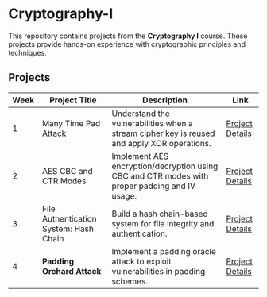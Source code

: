 # Cryptography-I

This repository contains projects from the **Cryptography I** course. These projects provide hands-on experience with cryptographic principles and techniques.

## Projects

| Week | Project Title                      | Description                                                                                   | Link                                                                 |
|------|------------------------------------|-----------------------------------------------------------------------------------------------|----------------------------------------------------------------------|
| 1    | Many Time Pad Attack              | Understand the vulnerabilities when a stream cipher key is reused and apply XOR operations.   | [Project Details](programming_assignments/week1/)                   |
| 2    | AES CBC and CTR Modes             | Implement AES encryption/decryption using CBC and CTR modes with proper padding and IV usage. | [Project Details](programming_assignments/week2/)                   |
| 3    | File Authentication System: Hash Chain | Build a hash chain-based system for file integrity and authentication.                        | [Project Details](programming_assignments/week3/)                   |
| 4 | **Padding Orchard Attack** | Implement a padding oracle attack to exploit vulnerabilities in padding schemes.              | [Project Details](programming_assignments/week4/)                   |
